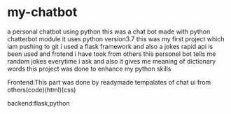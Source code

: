 # my-chatbot
 a personal chatbot using python
 this was a chat bot made with python chatterbot module
 it uses python version3.7
 this was my first project which iam pushing to git
i used a flask framework and also a jokes rapid api is been used and frotend i have took from others 
this personel bot tells me random jokes everytime i ask and also it gives me meaning of dictionary words
this project was done to enhance my python skills

Frontend:This part was done by readymade tempalates of chat ui from others(code)(html)(css)



backend:flask,python
